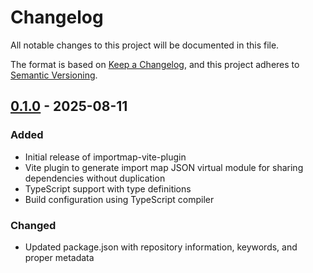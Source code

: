 # Changelog

All notable changes to this project will be documented in this file.

The format is based on [Keep a Changelog](https://keepachangelog.com/en/1.0.0/),
and this project adheres to [Semantic Versioning](https://semver.org/spec/v2.0.0.html).

## [0.1.0] - 2025-08-11

### Added
- Initial release of importmap-vite-plugin
- Vite plugin to generate import map JSON virtual module for sharing dependencies without duplication
- TypeScript support with type definitions
- Build configuration using TypeScript compiler

### Changed
- Updated package.json with repository information, keywords, and proper metadata

[0.1.0]: https://github.com/remorses/importmap-vite-plugin/releases/tag/v0.1.0